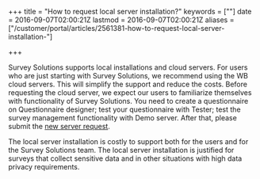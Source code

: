 +++
title = "How to request local server installation?"
keywords = [""]
date = 2016-09-07T02:00:21Z
lastmod = 2016-09-07T02:00:21Z
aliases = ["/customer/portal/articles/2561381-how-to-request-local-server-installation-"]

+++

Survey Solutions supports local installations and cloud servers. For
users who are just starting with Survey Solutions, we recommend using
the WB cloud servers. This will simplify the support and reduce the
costs. Before requesting the cloud server, we expect our users to
familiarize themselves with functionality of Survey Solutions. You need
to create a questionnaire on Questionnaire designer; test your
questionnaire with Tester; test the survey management functionality with
Demo server. After that, please submit the [new server request](https://mysurvey.solutions/NewServerRequest).  
  
The local server installation is costly to support both for the users
and for the Survey Solutions team. The local server installation is
justified for surveys that collect sensitive data and in other
situations with high data privacy requirements.
